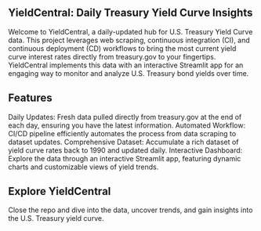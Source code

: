 ## YieldCentral: Daily Treasury Yield Curve Insights

Welcome to YieldCentral, a daily-updated hub for U.S. Treasury Yield Curve data. This project leverages web scraping, continuous integration (CI), and continuous deployment (CD) workflows to bring the most current yield curve interest rates directly from treasury.gov to your fingertips. YieldCentral implements this data with an interactive Streamlit app for an engaging way to monitor and analyze U.S. Treasury bond yields over time.

## Features
Daily Updates: Fresh data pulled directly from treasury.gov at the end of each day, ensuring you have the latest information.
Automated Workflow: CI/CD pipeline efficiently automates the process from data scraping to dataset updates.
Comprehensive Dataset: Accumulate a rich dataset of yield curve rates back to 1990 and updated daily.
Interactive Dashboard: Explore the data through an interactive Streamlit app, featuring dynamic charts and customizable views of yield trends.

## Explore YieldCentral
Close the repo and dive into the data, uncover trends, and gain insights into the U.S. Treasury yield curve. 
